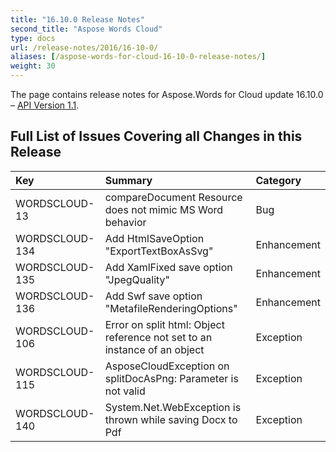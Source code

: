```yaml
---
title: "16.10.0 Release Notes"
second_title: "Aspose Words Cloud"
type: docs
url: /release-notes/2016/16-10-0/
aliases: [/aspose-words-for-cloud-16-10-0-release-notes/]
weight: 30
---
```


The page contains release notes for Aspose.Words for Cloud update 16.10.0 – [API Version 1.1](http://api.aspose.com/v1.1/swagger/ui/index).

## Full List of Issues Covering all Changes in this Release

|Key |Summary |Category |
| :- | :- | :- |
|WORDSCLOUD-13 |compareDocument Resource does not mimic MS Word behavior |Bug |
|WORDSCLOUD-134 |Add HtmlSaveOption "ExportTextBoxAsSvg" |Enhancement |
|WORDSCLOUD-135 |Add XamlFixed save option "JpegQuality" |Enhancement |
|WORDSCLOUD-136 |Add Swf save option "MetafileRenderingOptions" |Enhancement |
|WORDSCLOUD-106 |Error on split html: Object reference not set to an instance of an object |Exception |
|WORDSCLOUD-115 |AsposeCloudException on splitDocAsPng: Parameter is not valid |Exception |
|WORDSCLOUD-140 |System.Net.WebException is thrown while saving Docx to Pdf |Exception |


